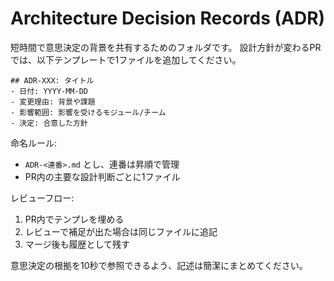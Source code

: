 # Architecture Decision Records (ADR)

短時間で意思決定の背景を共有するためのフォルダです。
設計方針が変わるPRでは、以下テンプレートで1ファイルを追加してください。

```text
## ADR-XXX: タイトル
- 日付: YYYY-MM-DD
- 変更理由: 背景や課題
- 影響範囲: 影響を受けるモジュール/チーム
- 決定: 合意した方針
```

命名ルール:

- `ADR-<連番>.md` とし、連番は昇順で管理
- PR内の主要な設計判断ごとに1ファイル

レビューフロー:

1. PR内でテンプレを埋める
2. レビューで補足が出た場合は同じファイルに追記
3. マージ後も履歴として残す

意思決定の根拠を10秒で参照できるよう、記述は簡潔にまとめてください。
